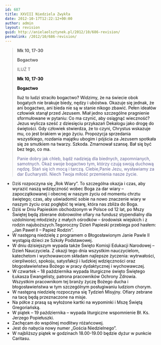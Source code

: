 ```yaml
---
id: 687
title: XXVIII Niedziela Zwykła
date: 2012-10-17T12:22:12+00:00
author: admin
layout: revision
guid: http://anielaolsztynek.pl/2012/10/686-revision/
permalink: /2012/10/686-revision/
---
```

> **Mk 10, 17-30**
> 
> **Bogactwo**
> 
> ILUŻ T
> 
> <span style="color: #000000;"><strong>Mk 10, 17-30</strong></span>
> 
> <span style="color: #000000;"><strong>Bogactwo</strong></span>
> 
> <span style="color: #000000;">Iluż to ludzi straciło bogactwo? Widzimy, że na świecie obok bogatych nie brakuje biedy, nędzy i ubóstwa. Okazuje się jednak, że ani bogactwo, ani bieda nie są w stanie nikogo zbawić. Pełen ideałów człowiek stanął przed Jezusem. Miał jedno szczególne pragnienie sformułowane w pytaniu: Co ma czynić, aby osiągnąć wieczność? Jezus wylicza sześć z dziesięciu przykazań Dekalogu jako drogę do świętości. Gdy człowiek stwierdza, że to czyni, Chrystus wskazuje mu, co jest brakiem w jego życiu. Propozycja sprzedania wszystkiego, rozdania majątku ubogim i pójścia za Jezusem spotkała się ze smutkiem na twarzy. Szkoda. Zmarnował szansę. Bał się być bez tego, co ma.</span>
> 
> <span style="color: #666699;">Panie dobry jak chleb, bądź nadzieją dla biednych, zapomnianych, samotnych. Okaż swoje bogactwo tym, którzy czują swoją duchową nędzę. Stań się ich mocą i tarczą. Ciebie,Panie Jezu, wysławiamy za dar Eucharystii. Niech Twoja miłość przemienia nasze życie.</span>

  * Dz<span style="color: #000000;">iś rozpoczyna się &#8222;Rok Wiary&#8221;. To szczególna okazja i czas, aby wyrazić naszą wdzięczność wobec Boga za dar wiary &#8211; zapoczątkowanej i obecnej w naszym życiu od momentu chrztu świętego; czas, aby uświadomić sobie na nowo znaczenie wiary w naszym życiu oraz pogłębić tę wiarę, która nas zbliża do Boga.</span>
  * <span style="color: #000000;">Dziś w Dniu Papieskim obchodzonym w Polsce od 12 lat, po Mszy Świętej będą zbierane dobrowolne ofiary na fundusz stypendialny dla uzdolnionej młodzieży z małych ośrodków &#8211; środowisk wiejskich i z rodzin najuboższych.Tegoroczny Dzień Papieski przebiega pod hasłem: &#8222;Jan Paweł</span> <span style="color: #000000;">II &#8211; Papież Rodzin&#8221;.</span>
  * <span style="color: #000000;">W następną niedzielę z programem o Błogosławionym Janie Pawle II wystąpią dzieci ze Szkoły Podstawowej.</span>
  * <span style="color: #000000;">W dniu dzisiejszym wypada także Święto Komisji Edukacji Narodowej &#8211; Dzień Nauczyciela. Z okazji tego dnia wszystkim nauczycielom, katechetom i wychowawcom składam najlepsze życzenia: wytrwałości, cierpliwości, spokoju, satysfakcji i ludzkiej wdzięczności oraz błogosławieństwa Bożego w pracy dydaktycznej i wychowawczej.</span>
  * <span style="color: #000000;">W czwartek &#8211; 18 października wypada liturgiczne święto Świętego Łukasza Ewangelisty, patrona pracowników Ochrony Zdrowia. Wszystkim pracownikom tej branży życzę Bożego ducha i błogosławieństwa w tym szczególnym posługiwaniu ludziom chorym.</span>
  * <span style="color: #000000;">W następną niedzielę rozpoczyna się Tydzień Misyjny. Ofiary zebrane na tacę będą przeznaczone na misje.</span>
  * <span style="color: #000000;">Na półce z prasą są wyłożone kartki na wypominki i Mszę Świętą Gregoriańską.</span>
  * <span style="color: #000000;">W piątek &#8211; 19 października &#8211; wypada liturgiczne wspomnienie Bł. Ks. Jerzego Popiełuszki.</span>
  * <span style="color: #000000;">Zachęcam do wspólnej modlitwy różańcowej.</span>
  *  <span style="color: #000000;">Jest do nabycia nowy numer &#8222;Gościa Niedzielnego&#8221;.</span>
  * <span style="color: #000000;">W najbliższy piątek w godzinach 18.00-19.00 będzie dyżur w punkcie Caritasu.</span>

>